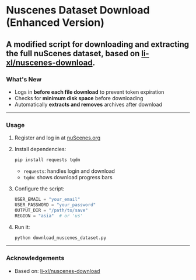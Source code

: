 # Nuscenes Dataset Download (Enhanced Version)

A modified script for downloading and extracting the full nuScenes dataset, based on [li-xl/nuscenes-download](https://github.com/li-xl/nuscenes-download).
---

### What's New

- Logs in **before each file download** to prevent token expiration   
- Checks for **minimum disk space** before downloading  
- Automatically **extracts and removes** archives after download  
---

### Usage

1. Register and log in at [nuScenes.org](https://www.nuscenes.org/nuscenes)

2. Install dependencies:
   ```bash
   pip install requests tqdm
   ```
   - `requests`: handles login and download  
   - `tqdm`: shows download progress bars  

3. Configure the script:
   ```python
   USER_EMAIL = "your_email"
   USER_PASSWORD = "your_password"
   OUTPUT_DIR = "/path/to/save"
   REGION = "asia"  # or 'us'
   ```

4. Run it:
   ```bash
   python download_nuscenes_dataset.py
   ```

---

### Acknowledgements

- Based on: [li-xl/nuscenes-download](https://github.com/li-xl/nuscenes-download)  
